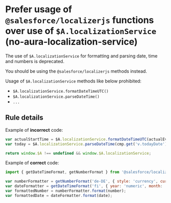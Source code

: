 # Prefer usage of `@salesforce/localizerjs` functions over use of `$A.localizationService` (no-aura-localization-service)

The use of `$A.localizationService` for formatting and parsing date, time and numbers is deprecated.

You should be using the `@salesforce/localizerjs` methods instead.

Usage of `$A.localizationService` methods like below prohibited:

-   `$A.localizationService.formatDateTimeUTC()`
-   `$A.localizationService.parseDateTime()`
-   `...`

## Rule details

Example of **incorrect** code:

```js
var actualStartTime = $A.localizationService.formatDateTimeUTC(actualEvent.startDate, format);
var today = $A.localizationService.parseDateTime(cmp.get('v.todayDate'));

return window.$A !== undefined && window.$A.localizationService;
```

Example of **correct** code:

```js
import { getDateTimeFormat, getNumberFormat } from '@salesforce/localizer';

var numberFormatter = getNumberFormat('de-DE', { style: 'currency', currency: 'EUR' });
var dateFormatter = getDateTimeFormat('fi', { year: 'numeric', month: 'long', day: 'numeric' });
var formattedNumber = numberFormatter.format(number);
var formattedDate = dateFormatter.format(date);
```

